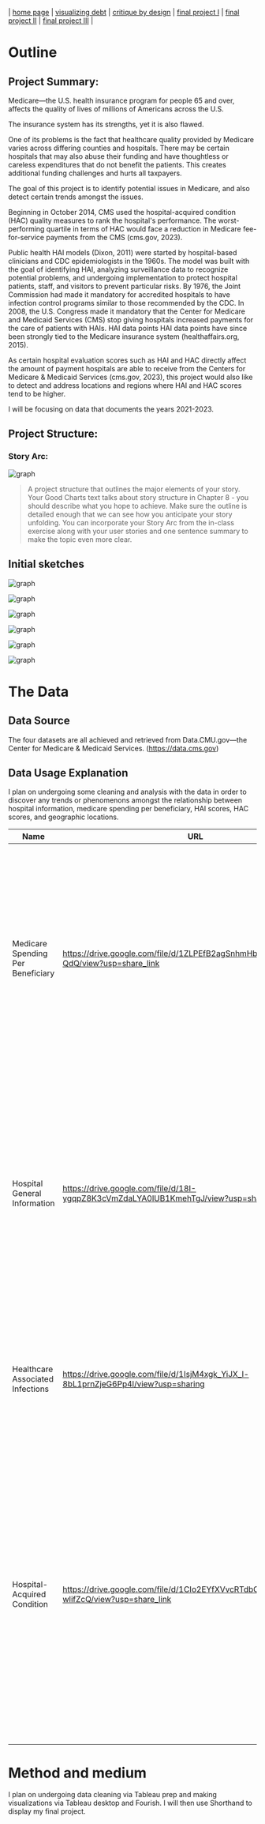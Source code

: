 | [home page](https://cmustudent.github.io/tswd-portfolio-templates/) | [visualizing debt](visualizing-government-debt) | [critique by design](critique-by-design) | [final project I](final-project-part-one) | [final project II](final-project-part-two) | [final project III](final-project-part-three) |

# Outline
 
## Project Summary:
Medicare—the U.S. health insurance program for people 65 and over, affects the quality of lives of millions of Americans across the U.S.

The insurance system has its strengths, yet it is also flawed.

One of its problems is the fact that healthcare quality provided by Medicare varies across differing counties and hospitals. There may be certain hospitals that may also abuse their funding and have thoughtless or careless expenditures that do not benefit the patients. This creates additional funding challenges and hurts all taxpayers.

The goal of this project is to identify potential issues in Medicare, and also detect certain trends amongst the issues. 

Beginning in October 2014, CMS used the hospital-acquired condition (HAC) quality measures to rank the hospital's performance. The worst-performing quartile in terms of HAC would face a reduction in Medicare fee-for-service payments from the CMS (cms.gov, 2023). 

Public health HAI models (Dixon, 2011) were started by hospital-based clinicians and CDC epidemiologists in the 1960s. The model was built with the goal of identifying HAI, analyzing surveillance data to recognize potential problems, and undergoing implementation to protect hospital patients, staff, and visitors to prevent particular risks. By 1976, the Joint Commission had made it mandatory for accredited hospitals to have infection control programs similar to those recommended by the CDC. In 2008, the U.S. Congress made it mandatory that the Center for Medicare and Medicaid Services (CMS) stop giving hospitals increased payments for the care of patients with HAIs. HAI data points HAI data points have since been strongly tied to the Medicare insurance system (healthaffairs.org, 2015).

As certain hospital evaluation scores such as HAI and HAC directly affect the amount of payment hospitals are able to receive from the Centers for Medicare & Medicaid Services (cms.gov, 2023), this project would also like to detect and address locations and regions where HAI and HAC scores tend to be higher.

I will be focusing on data that documents the years 2021-2023.

## Project Structure:

### Story Arc:
![graph](/4.jpeg)

> A project structure that outlines the major elements of your story.  Your Good Charts text talks about story structure in Chapter 8 - you should describe what you hope to achieve.  Make sure the outline is detailed enough that we can see how you anticipate your story unfolding.  You can incorporate your Story Arc from the in-class exercise along with your user stories and one sentence summary to make the topic even more clear. 



## Initial sketches
![graph](/5.jpeg)

![graph](/6.jpeg)

![graph](/7.jpeg)

![graph](/8.jpeg)

![graph](/9.jpeg)

![graph](/10.jpeg)


# The Data
## Data Source
The four datasets are all achieved and retrieved from Data.CMU.gov—the Center for Medicare & Medicaid Services. (https://data.cms.gov)

## Data Usage Explanation
I plan on undergoing some cleaning and analysis with the data in order to discover any trends or phenomenons amongst the relationship between hospital information, medicare spending per beneficiary, HAI scores, HAC scores, and geographic locations.



| Name | URL | Description |
|------|-----|-------------|
|Medicare Spending Per Beneficiary|https://drive.google.com/file/d/1ZLPEfB2agSnhmHblKXW1yg2Ou254-QdQ/view?usp=share_link|This dataset records the MSPB (Medicare Spending Per Beneficiary) score, which mainly showcases the degrees to which Medicare spends on each specific hospital when compared to the national median (or midpoint) hospital|
|Hospital General Information|https://drive.google.com/file/d/18I-ygqpZ8K3cVmZdaLYA0lUB1KmehTgJ/view?usp=share_link|This is the dataset that documents a list of all the hospitals that have been registered with Medicare. It also records general information about the hospitals, such as addresses, phone numbers, hospital types, and overall hospital ratings. |
|Healthcare Associated Infections|https://drive.google.com/file/d/1IsjM4xgk_YiJX_l-8bL1prnZjeG6Pp4l/view?usp=sharing|This dataset documents the HAI (Healthcare-Associated Infection) rate that measures infections that occur while the patient is in the hospital.|
|Hospital-Acquired Condition|https://drive.google.com/file/d/1CIo2EYfXVvcRTdbOgSLmokIw-wlifZcQ/view?usp=share_link|This dataset documents HAC (Hospital-Acquired Condition) scores from the HAC reduction program. The scores rank hospitals with respect to Hospital-Acquired Condition quality measures, and the total score is calculated as the equally weighted average of hospitals' individual measure scores.|

# Method and medium
I plan on undergoing data cleaning via Tableau prep and making visualizations via Tableau desktop and Fourish. I will then use Shorthand to display my final project.
